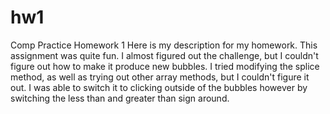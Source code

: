 # hw1
Comp Practice Homework 1
Here is my description for my homework. This assignment was quite fun. I almost figured out the challenge, but I couldn't figure out how to make it produce new bubbles. I tried modifying the splice method, as well as trying out other array methods, but I couldn't figure it out. I was able to switch it to clicking outside of the bubbles however by switching the less than and greater than sign around.
